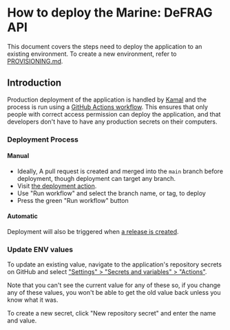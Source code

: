# How to deploy the Marine: DeFRAG API

This document covers the steps need to deploy the application to an existing environment. To create a new environment, refer to [PROVISIONING.md](PROVISIONING.md).

## Introduction

Production deployment of the application is handled by [Kamal](https://kamal-deploy.org/) and the process is run using a [GitHub Actions workflow](https://github.com/marine-defrag/marine-defrag-server/actions/workflows/deploy.yml).
This ensures that only people with correct access permission can deploy the application, and that developers don't have to have any production secrets on their computers.

### Deployment Process

#### Manual

* Ideally, A pull request is created and merged into the `main` branch before deployment, though deployment can target any branch.
* Visit [the deployment action](https://github.com/marine-defrag/marine-defrag-server/actions/workflows/deploy.yml).
* Use "Run workflow" and select the branch name, or tag, to deploy
* Press the green "Run workflow" button

#### Automatic

Deployment will also be triggered when [a release is created](https://github.com/marine-defrag/marine-defrag-server/releases/new).

### Update ENV values

To update an existing value, navigate to the application's repository secrets on GitHub and select ["Settings" > "Secrets and variables" > "Actions"](https://github.com/marine-defrag/marine-defrag-server/settings/secrets/actions).

Note that you can't see the current value for any of these so, if you change any of these values, you won't be able to get the old value back unless you know what it was.

To create a new secret, click "New repository secret" and enter the name and value.
